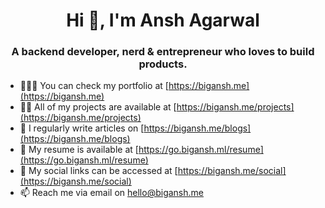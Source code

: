 <h1 align="center">Hi 👋, I'm Ansh Agarwal</h1>
<h3 align="center">
    A backend developer, nerd & entrepreneur who loves to build products.
</h3>

- 👨🏽‍🚀 You can check my portfolio at [https://bigansh.me](https://bigansh.me)
- 👨‍💻 All of my projects are available at [https://bigansh.me/projects](https://bigansh.me/projects) 
- 📝 I regularly write articles on [https://bigansh.me/blogs](https://bigansh.me/blogs)
- 📄 My resume is available at [https://go.bigansh.ml/resume](https://go.bigansh.ml/resume)
- 📢 My social links can be accessed at [https://bigansh.me/social](https://bigansh.me/social)
- 📫 Reach me via email on hello@bigansh.me

